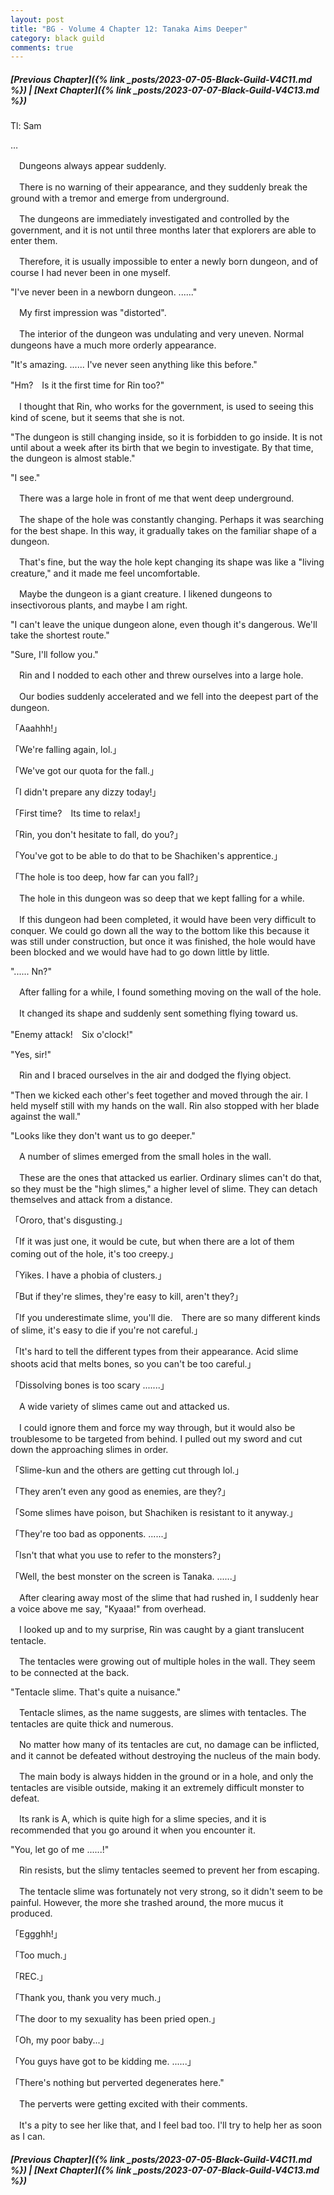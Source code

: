 ```yaml
---
layout: post
title: "BG - Volume 4 Chapter 12: Tanaka Aims Deeper"
category: black guild
comments: true
---
```


##### [Previous Chapter]({% link _posts/2023-07-05-Black-Guild-V4C11.md %}) \| [Next Chapter]({% link _posts/2023-07-07-Black-Guild-V4C13.md %})




Tl: Sam

…


　Dungeons always appear suddenly.

　There is no warning of their appearance, and they suddenly break the ground with a tremor and emerge from underground.


　The dungeons are immediately investigated and controlled by the government, and it is not until three months later that explorers are able to enter them.
<!--more-->   
　Therefore, it is usually impossible to enter a newly born dungeon, and of course I had never been in one myself.


"I've never been in a newborn dungeon. ......"


　My first impression was "distorted".

　The interior of the dungeon was undulating and very uneven. Normal dungeons have a much more orderly appearance.


"It's amazing. ...... I've never seen anything like this before."

"Hm?　Is it the first time for Rin too?"


　I thought that Rin, who works for the government, is used to seeing this kind of scene, but it seems that she is not.


"The dungeon is still changing inside, so it is forbidden to go inside. It is not until about a week after its birth that we begin to investigate. By that time, the dungeon is almost stable."

"I see."


　There was a large hole in front of me that went deep underground.

　The shape of the hole was constantly changing. Perhaps it was searching for the best shape. In this way, it gradually takes on the familiar shape of a dungeon.


　That's fine, but the way the hole kept changing its shape was like a "living creature," and it made me feel uncomfortable.

　Maybe the dungeon is a giant creature. I likened dungeons to insectivorous plants, and maybe I am right.


"I can't leave the unique dungeon alone, even though it's dangerous. We'll take the shortest route."

"Sure, I'll follow you."


　Rin and I nodded to each other and threw ourselves into a large hole.

　Our bodies suddenly accelerated and we fell into the deepest part of the dungeon.


「Aaahhh!」

「We're falling again, lol.」

「We've got our quota for the fall.」

「I didn't prepare any dizzy today!」

「First time?　Its time to relax!」

「Rin, you don't hesitate to fall, do you?」

「You've got to be able to do that to be Shachiken's apprentice.」

「The hole is too deep, how far can you fall?」


　The hole in this dungeon was so deep that we kept falling for a while.

　If this dungeon had been completed, it would have been very difficult to conquer. We could go down all the way to the bottom like this because it was still under construction, but once it was finished, the hole would have been blocked and we would have had to go down little by little.


"...... Nn?"

　After falling for a while, I found something moving on the wall of the hole.

　It changed its shape and suddenly sent something flying toward us.


"Enemy attack!　Six o'clock!"

"Yes, sir!"


　Rin and I braced ourselves in the air and dodged the flying object.

"Then we kicked each other's feet together and moved through the air. I held myself still with my hands on the wall. Rin also stopped with her blade against the wall."


"Looks like they don't want us to go deeper."


　A number of slimes emerged from the small holes in the wall.

　These are the ones that attacked us earlier. Ordinary slimes can't do that, so they must be the "high slimes," a higher level of slime. They can detach themselves and attack from a distance.


「Ororo, that's disgusting.」

「If it was just one, it would be cute, but when there are a lot of them coming out of the hole, it's too creepy.」

「Yikes. I have a phobia of clusters.」

「But if they're slimes, they're easy to kill, aren't they?」

「If you underestimate slime, you'll die.　There are so many different kinds of slime, it's easy to die if you're not careful.」

「It's hard to tell the different types from their appearance. Acid slime shoots acid that melts bones, so you can't be too careful.」

「Dissolving bones is too scary .......」


　A wide variety of slimes came out and attacked us.

　I could ignore them and force my way through, but it would also be troublesome to be targeted from behind. I pulled out my sword and cut down the approaching slimes in order.


「Slime-kun and the others are getting cut through lol.」

「They aren’t even any good as enemies, are they?」

「Some slimes have poison, but Shachiken is resistant to it anyway.」

「They're too bad as opponents. ......」

「Isn't that what you use to refer to the monsters?」

「Well, the best monster on the screen is Tanaka. ......」


　After clearing away most of the slime that had rushed in, I suddenly hear a voice above me say, "Kyaaa!" from overhead.

　I looked up and to my surprise, Rin was caught by a giant translucent tentacle.

　The tentacles were growing out of multiple holes in the wall. They seem to be connected at the back.


"Tentacle slime. That's quite a nuisance."


　Tentacle slimes, as the name suggests, are slimes with tentacles. The tentacles are quite thick and numerous.

　No matter how many of its tentacles are cut, no damage can be inflicted, and it cannot be defeated without destroying the nucleus of the main body.


　The main body is always hidden in the ground or in a hole, and only the tentacles are visible outside, making it an extremely difficult monster to defeat.

　Its rank is A, which is quite high for a slime species, and it is recommended that you go around it when you encounter it.


"You, let go of me ......!"


　Rin resists, but the slimy tentacles seemed to prevent her from escaping.

　The tentacle slime was fortunately not very strong, so it didn't seem to be painful. However, the more she trashed around, the more mucus it produced.


「Eggghh!」

「Too much.」

「REC.」

「Thank you, thank you very much.」

「The door to my sexuality has been pried open.」

「Oh, my poor baby...」

「You guys have got to be kidding me. ......」

「There's nothing but perverted degenerates here."


　The perverts were getting excited with their comments.

　It's a pity to see her like that, and I feel bad too. I'll try to help her as soon as I can.





##### [Previous Chapter]({% link _posts/2023-07-05-Black-Guild-V4C11.md %}) \| [Next Chapter]({% link _posts/2023-07-07-Black-Guild-V4C13.md %})